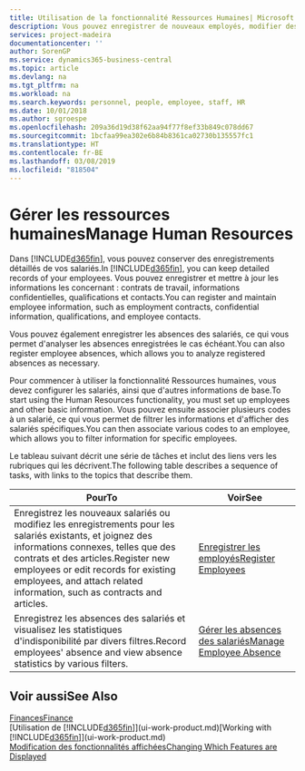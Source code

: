 ```yaml
---
title: Utilisation de la fonctionnalité Ressources Humaines| Microsoft Docs
description: Vous pouvez enregistrer de nouveaux employés, modifier des informations sur le personnel existant, et enregistrer et analyser les absences.
services: project-madeira
documentationcenter: ''
author: SorenGP
ms.service: dynamics365-business-central
ms.topic: article
ms.devlang: na
ms.tgt_pltfrm: na
ms.workload: na
ms.search.keywords: personnel, people, employee, staff, HR
ms.date: 10/01/2018
ms.author: sgroespe
ms.openlocfilehash: 209a36d19d38f62aa94f77f8ef33b849c078dd67
ms.sourcegitcommit: 1bcfaa99ea302e6b84b8361ca02730b135557fc1
ms.translationtype: HT
ms.contentlocale: fr-BE
ms.lasthandoff: 03/08/2019
ms.locfileid: "818504"
---
```

# <a name="manage-human-resources"></a><span data-ttu-id="ddf19-103">Gérer les ressources humaines</span><span class="sxs-lookup"><span data-stu-id="ddf19-103">Manage Human Resources</span></span>
<span data-ttu-id="ddf19-104">Dans [!INCLUDE[d365fin](includes/d365fin_md.md)], vous pouvez conserver des enregistrements détaillés de vos salariés.</span><span class="sxs-lookup"><span data-stu-id="ddf19-104">In [!INCLUDE[d365fin](includes/d365fin_md.md)], you can keep detailed records of your employees.</span></span> <span data-ttu-id="ddf19-105">Vous pouvez enregistrer et mettre à jour les informations les concernant : contrats de travail, informations confidentielles, qualifications et contacts.</span><span class="sxs-lookup"><span data-stu-id="ddf19-105">You can register and maintain employee information, such as employment contracts, confidential information, qualifications, and employee contacts.</span></span>

<span data-ttu-id="ddf19-106">Vous pouvez également enregistrer les absences des salariés, ce qui vous permet d'analyser les absences enregistrées le cas échéant.</span><span class="sxs-lookup"><span data-stu-id="ddf19-106">You can also register employee absences, which allows you to analyze registered absences as necessary.</span></span>

<span data-ttu-id="ddf19-107">Pour commencer à utiliser la fonctionnalité Ressources humaines, vous devez configurer les salariés, ainsi que d'autres informations de base.</span><span class="sxs-lookup"><span data-stu-id="ddf19-107">To start using the Human Resources functionality, you must set up employees and other basic information.</span></span> <span data-ttu-id="ddf19-108">Vous pouvez ensuite associer plusieurs codes à un salarié, ce qui vous permet de filtrer les informations et d'afficher des salariés spécifiques.</span><span class="sxs-lookup"><span data-stu-id="ddf19-108">You can then associate various codes to an employee, which allows you to filter information for specific employees.</span></span>

<span data-ttu-id="ddf19-109">Le tableau suivant décrit une série de tâches et inclut des liens vers les rubriques qui les décrivent.</span><span class="sxs-lookup"><span data-stu-id="ddf19-109">The following table describes a sequence of tasks, with links to the topics that describe them.</span></span>

| <span data-ttu-id="ddf19-110">Pour</span><span class="sxs-lookup"><span data-stu-id="ddf19-110">To</span></span> | <span data-ttu-id="ddf19-111">Voir</span><span class="sxs-lookup"><span data-stu-id="ddf19-111">See</span></span> |
| --- | --- |
| <span data-ttu-id="ddf19-112">Enregistrez les nouveaux salariés ou modifiez les enregistrements pour les salariés existants, et joignez des informations connexes, telles que des contrats et des articles.</span><span class="sxs-lookup"><span data-stu-id="ddf19-112">Register new employees or edit records for existing employees, and attach related information, such as contracts and articles.</span></span> |[<span data-ttu-id="ddf19-113">Enregistrer les employés</span><span class="sxs-lookup"><span data-stu-id="ddf19-113">Register Employees</span></span>](hr-how-register-employees.md) |
| <span data-ttu-id="ddf19-114">Enregistrez les absences des salariés et visualisez les statistiques d'indisponibilité par divers filtres.</span><span class="sxs-lookup"><span data-stu-id="ddf19-114">Record employees' absence and view absence statistics by various filters.</span></span> |[<span data-ttu-id="ddf19-115">Gérer les absences des salariés</span><span class="sxs-lookup"><span data-stu-id="ddf19-115">Manage Employee Absence</span></span>](hr-how-manage-absence.md) |

## <a name="see-also"></a><span data-ttu-id="ddf19-116">Voir aussi</span><span class="sxs-lookup"><span data-stu-id="ddf19-116">See Also</span></span>
[<span data-ttu-id="ddf19-117">Finances</span><span class="sxs-lookup"><span data-stu-id="ddf19-117">Finance</span></span>](finance.md)  
<span data-ttu-id="ddf19-118">[Utilisation de [!INCLUDE[d365fin](includes/d365fin_md.md)]](ui-work-product.md)</span><span class="sxs-lookup"><span data-stu-id="ddf19-118">[Working with [!INCLUDE[d365fin](includes/d365fin_md.md)]](ui-work-product.md)</span></span>  
[<span data-ttu-id="ddf19-119">Modification des fonctionnalités affichées</span><span class="sxs-lookup"><span data-stu-id="ddf19-119">Changing Which Features are Displayed</span></span>](ui-experiences.md)        
